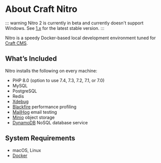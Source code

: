 # About Craft Nitro

::: warning
Nitro 2 is currently in beta and currently doesn't support Windows. See [1.x](../1.x/) for the latest stable version. 
:::

Nitro is a speedy Docker-based local development environment tuned for [Craft CMS](https://craftcms.com/).

## What’s Included

Nitro installs the following on every machine:

- PHP 8.0 (option to use 7.4, 7.3, 7.2, 7.1, or 7.0)
- MySQL
- PostgreSQL
- Redis
- [Xdebug](https://xdebug.org/)
- [Blackfire](https://blackfire.io/) performance profiling
- [MailHog](https://github.com/mailhog/MailHog) email testing
- [Minio](https://min.io/) object storage
- [DynamoDB](https://aws.amazon.com/dynamodb/) NoSQL database service

## System Requirements

- macOS, Linux
- [Docker](https://www.docker.com/)
